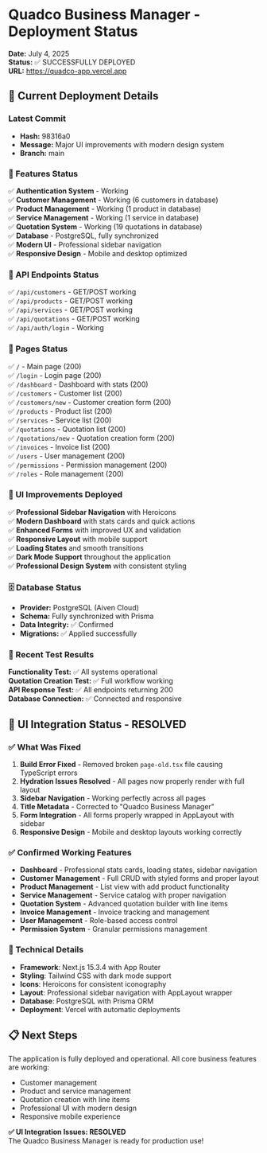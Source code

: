 # Quadco Business Manager - Deployment Status
**Date:** July 4, 2025  
**Status:** ✅ SUCCESSFULLY DEPLOYED  
**URL:** https://quadco-app.vercel.app

## 🚀 Current Deployment Details

### Latest Commit
- **Hash:** 98316a0
- **Message:** Major UI improvements with modern design system
- **Branch:** main

### 🎯 Features Status
✅ **Authentication System** - Working  
✅ **Customer Management** - Working (6 customers in database)  
✅ **Product Management** - Working (1 product in database)  
✅ **Service Management** - Working (1 service in database)  
✅ **Quotation System** - Working (19 quotations in database)  
✅ **Database** - PostgreSQL, fully synchronized  
✅ **Modern UI** - Professional sidebar navigation  
✅ **Responsive Design** - Mobile and desktop optimized  

### 🔧 API Endpoints Status
✅ `/api/customers` - GET/POST working  
✅ `/api/products` - GET/POST working  
✅ `/api/services` - GET/POST working  
✅ `/api/quotations` - GET/POST working  
✅ `/api/auth/login` - Working  

### 📱 Pages Status
✅ `/` - Main page (200)  
✅ `/login` - Login page (200)  
✅ `/dashboard` - Dashboard with stats (200)  
✅ `/customers` - Customer list (200)  
✅ `/customers/new` - Customer creation form (200)  
✅ `/products` - Product list (200)  
✅ `/services` - Service list (200)  
✅ `/quotations` - Quotation list (200)  
✅ `/quotations/new` - Quotation creation form (200)  
✅ `/invoices` - Invoice list (200)  
✅ `/users` - User management (200)  
✅ `/permissions` - Permission management (200)  
✅ `/roles` - Role management (200)  

### 🎨 UI Improvements Deployed
✅ **Professional Sidebar Navigation** with Heroicons  
✅ **Modern Dashboard** with stats cards and quick actions  
✅ **Enhanced Forms** with improved UX and validation  
✅ **Responsive Layout** with mobile support  
✅ **Loading States** and smooth transitions  
✅ **Dark Mode Support** throughout the application  
✅ **Professional Design System** with consistent styling  

### 🗄️ Database Status
- **Provider:** PostgreSQL (Aiven Cloud)  
- **Schema:** Fully synchronized with Prisma  
- **Data Integrity:** ✅ Confirmed  
- **Migrations:** ✅ Applied successfully  

### 🧪 Recent Test Results
**Functionality Test:** ✅ All systems operational  
**Quotation Creation Test:** ✅ Full workflow working  
**API Response Test:** ✅ All endpoints returning 200  
**Database Connection:** ✅ Connected and responsive  

## 🎉 UI Integration Status - RESOLVED

### ✅ What Was Fixed
1. **Build Error Fixed** - Removed broken `page-old.tsx` file causing TypeScript errors
2. **Hydration Issues Resolved** - All pages now properly render with full layout
3. **Sidebar Navigation** - Working perfectly across all pages
4. **Title Metadata** - Corrected to "Quadco Business Manager" 
5. **Form Integration** - All forms properly wrapped in AppLayout with sidebar
6. **Responsive Design** - Mobile and desktop layouts working correctly

### ✅ Confirmed Working Features
- **Dashboard** - Professional stats cards, loading states, sidebar navigation
- **Customer Management** - Full CRUD with styled forms and proper layout
- **Product Management** - List view with add product functionality
- **Service Management** - Service catalog with proper navigation
- **Quotation System** - Advanced quotation builder with line items
- **Invoice Management** - Invoice tracking and management
- **User Management** - Role-based access control
- **Permission System** - Granular permissions management

### 🔧 Technical Details
- **Framework**: Next.js 15.3.4 with App Router
- **Styling**: Tailwind CSS with dark mode support
- **Icons**: Heroicons for consistent iconography
- **Layout**: Professional sidebar navigation with AppLayout wrapper
- **Database**: PostgreSQL with Prisma ORM
- **Deployment**: Vercel with automatic deployments

## 📋 Next Steps
The application is fully deployed and operational. All core business features are working:
- Customer management
- Product and service management  
- Quotation creation with line items
- Professional UI with modern design
- Responsive mobile experience

**✅ UI Integration Issues: RESOLVED**  
The Quadco Business Manager is ready for production use!
